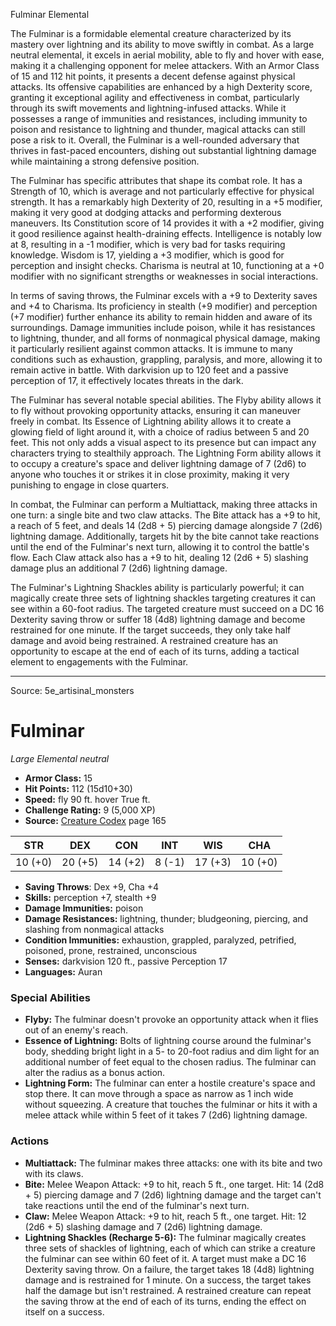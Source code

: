 <MonsterName/>Fulminar</MonsterName>
<CreatureType/>Elemental</CreatureType>

<summary>The Fulminar is a formidable elemental creature characterized by its mastery over lightning and its ability to move swiftly in combat. As a large neutral elemental, it excels in aerial mobility, able to fly and hover with ease, making it a challenging opponent for melee attackers. With an Armor Class of 15 and 112 hit points, it presents a decent defense against physical attacks. Its offensive capabilities are enhanced by a high Dexterity score, granting it exceptional agility and effectiveness in combat, particularly through its swift movements and lightning-infused attacks. While it possesses a range of immunities and resistances, including immunity to poison and resistance to lightning and thunder, magical attacks can still pose a risk to it. Overall, the Fulminar is a well-rounded adversary that thrives in fast-paced encounters, dishing out substantial lightning damage while maintaining a strong defensive position.</summary>

<detail>

The Fulminar has specific attributes that shape its combat role. It has a Strength of 10, which is average and not particularly effective for physical strength. It has a remarkably high Dexterity of 20, resulting in a +5 modifier, making it very good at dodging attacks and performing dexterous maneuvers. Its Constitution score of 14 provides it with a +2 modifier, giving it good resilience against health-draining effects. Intelligence is notably low at 8, resulting in a -1 modifier, which is very bad for tasks requiring knowledge. Wisdom is 17, yielding a +3 modifier, which is good for perception and insight checks. Charisma is neutral at 10, functioning at a +0 modifier with no significant strengths or weaknesses in social interactions.

In terms of saving throws, the Fulminar excels with a +9 to Dexterity saves and +4 to Charisma. Its proficiency in stealth (+9 modifier) and perception (+7 modifier) further enhance its ability to remain hidden and aware of its surroundings. Damage immunities include poison, while it has resistances to lightning, thunder, and all forms of nonmagical physical damage, making it particularly resilient against common attacks. It is immune to many conditions such as exhaustion, grappling, paralysis, and more, allowing it to remain active in battle. With darkvision up to 120 feet and a passive perception of 17, it effectively locates threats in the dark.

The Fulminar has several notable special abilities. The Flyby ability allows it to fly without provoking opportunity attacks, ensuring it can maneuver freely in combat. Its Essence of Lightning ability allows it to create a glowing field of light around it, with a choice of radius between 5 and 20 feet. This not only adds a visual aspect to its presence but can impact any characters trying to stealthily approach. The Lightning Form ability allows it to occupy a creature's space and deliver lightning damage of 7 (2d6) to anyone who touches it or strikes it in close proximity, making it very punishing to engage in close quarters.

In combat, the Fulminar can perform a Multiattack, making three attacks in one turn: a single bite and two claw attacks. The Bite attack has a +9 to hit, a reach of 5 feet, and deals 14 (2d8 + 5) piercing damage alongside 7 (2d6) lightning damage. Additionally, targets hit by the bite cannot take reactions until the end of the Fulminar's next turn, allowing it to control the battle's flow. Each Claw attack also has a +9 to hit, dealing 12 (2d6 + 5) slashing damage plus an additional 7 (2d6) lightning damage. 

The Fulminar's Lightning Shackles ability is particularly powerful; it can magically create three sets of lightning shackles targeting creatures it can see within a 60-foot radius. The targeted creature must succeed on a DC 16 Dexterity saving throw or suffer 18 (4d8) lightning damage and become restrained for one minute. If the target succeeds, they only take half damage and avoid being restrained. A restrained creature has an opportunity to escape at the end of each of its turns, adding a tactical element to engagements with the Fulminar.</detail>



---

Source: 5e_artisinal_monsters

# Fulminar

*Large* *Elemental* *neutral*

- **Armor Class:** 15
- **Hit Points:** 112 (15d10+30)
- **Speed:** fly 90 ft. hover True ft.
- **Challenge Rating:** 9 (5,000 XP)
- **Source:** [Creature Codex](https://koboldpress.com/kpstore/product/creature-codex-for-5th-edition-dnd) page 165

| STR | DEX | CON | INT | WIS | CHA |
| --- | --- | --- | --- | --- | --- |
| 10 (+0) | 20 (+5) | 14 (+2) | 8 (-1) | 17 (+3) | 10 (+0) |

- **Saving Throws**: Dex +9, Cha +4
- **Skills:** perception +7, stealth +9
- **Damage Immunities:** poison
- **Damage Resistances:** lightning, thunder; bludgeoning, piercing, and slashing from nonmagical attacks
- **Condition Immunities:** exhaustion, grappled, paralyzed, petrified, poisoned, prone, restrained, unconscious
- **Senses:** darkvision 120 ft., passive Perception 17
- **Languages:** Auran

### Special Abilities

- **Flyby:** The fulminar doesn't provoke an opportunity attack when it flies out of an enemy's reach.
- **Essence of Lightning:** Bolts of lightning course around the fulminar's body, shedding bright light in a 5- to 20-foot radius and dim light for an additional number of feet equal to the chosen radius. The fulminar can alter the radius as a bonus action.
- **Lightning Form:** The fulminar can enter a hostile creature's space and stop there. It can move through a space as narrow as 1 inch wide without squeezing. A creature that touches the fulminar or hits it with a melee attack while within 5 feet of it takes 7 (2d6) lightning damage.

### Actions

- **Multiattack:** The fulminar makes three attacks: one with its bite and two with its claws.
- **Bite:** Melee Weapon Attack: +9 to hit, reach 5 ft., one target. Hit: 14 (2d8 + 5) piercing damage and 7 (2d6) lightning damage and the target can't take reactions until the end of the fulminar's next turn.
- **Claw:** Melee Weapon Attack: +9 to hit, reach 5 ft., one target. Hit: 12 (2d6 + 5) slashing damage and 7 (2d6) lightning damage.
- **Lightning Shackles (Recharge 5-6):** The fulminar magically creates three sets of shackles of lightning, each of which can strike a creature the fulminar can see within 60 feet of it. A target must make a DC 16 Dexterity saving throw. On a failure, the target takes 18 (4d8) lightning damage and is restrained for 1 minute. On a success, the target takes half the damage but isn't restrained. A restrained creature can repeat the saving throw at the end of each of its turns, ending the effect on itself on a success.




